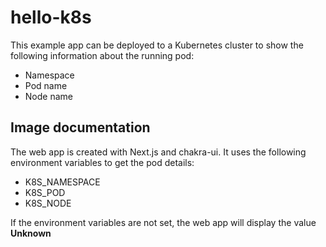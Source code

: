 # hello-k8s

This example app can be deployed to a Kubernetes cluster to show the following information about the running pod:

- Namespace
- Pod name
- Node name

## Image documentation

The web app is created with Next.js and chakra-ui. It uses the following environment variables to get the pod details:

- K8S_NAMESPACE
- K8S_POD
- K8S_NODE

If the environment variables are not set, the web app will display the value **Unknown**
